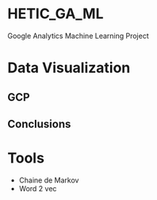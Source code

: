 # HETIC_GA_ML
Google Analytics Machine Learning Project

# Data Visualization
## GCP

## Conclusions

# Tools
* Chaine de Markov
* Word 2 vec

